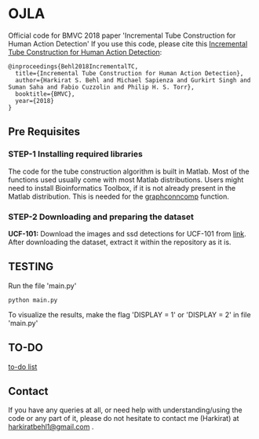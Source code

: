 # OJLA
Official code for BMVC 2018 paper 'Incremental Tube Construction for Human Action Detection'
If you use this code, please cite this [Incremental Tube Construction for Human Action Detection](https://arxiv.org/pdf/1704.01358.pdf):


	@inproceedings{Behl2018IncrementalTC,
	  title={Incremental Tube Construction for Human Action Detection},
	  author={Harkirat S. Behl and Michael Sapienza and Gurkirt Singh and Suman Saha and Fabio Cuzzolin and Philip H. S. Torr},
	  booktitle={BMVC},
	  year={2018}
	}


## Pre Requisites

### STEP-1 Installing required libraries


The code for the tube construction algorithm is built in Matlab. Most of the functions used usually come with most Matlab distributions. Users might need to install Bioinformatics Toolbox, if it is not already present in the Matlab distribution. This is needed for the [graphconncomp](https://uk.mathworks.com/help/bioinfo/ref/graphconncomp.html) function.


### STEP-2 Downloading and preparing the dataset

**UCF-101:**
Download the images and ssd detections for UCF-101 from [link](https://unioxfordnexus-my.sharepoint.com/:u:/g/personal/engs1635_ox_ac_uk/EYWs-k3zy1pHtOhQ3U0BDhIBCzvQc3wXvC4271dn4D0tsA?e=XVw8eh). After downloading the dataset, extract it within the repository as it is.

## TESTING
Run the file 'main.py'

	python main.py

To visualize the results, make the flag 'DISPLAY = 1' or 'DISPLAY = 2' in file 'main.py'

## TO-DO
[to-do list](https://gist.github.com/harkiratbehl/cb499c4ec19b2ab3e81c7576b3990839)

## Contact
If you have any queries at all, or need help with understanding/using the code or any part of it, please do not hesitate to contact me (Harkirat) at harkiratbehl1@gmail.com .